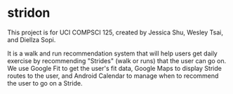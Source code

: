 # stridon

This project is for UCI COMPSCI 125, created by Jessica Shu, Wesley Tsai, and Diellza Sopi.

It is a walk and run recommendation system that will help users get daily exercise by recommending "Strides" (walk or runs)
that the user can go on. We use Google Fit to get the user's fit data, Google Maps to display Stride routes to the user, and Android Calendar to manage when to recommend the user to go on a Stride.